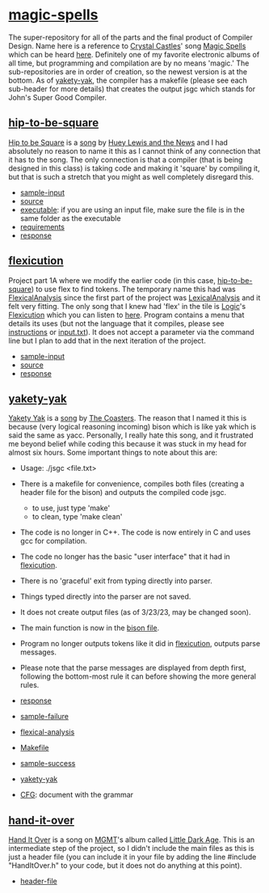 # [magic-spells](https://github.com/Billy-Budd/magic-spells/)

The super-repository for all of the parts and the final product of Compiler Design.
Name here is a reference to [Crystal Castles](https://en.wikipedia.org/wiki/Crystal_Castles)' song [Magic Spells](https://genius.com/Crystal-castles-magic-spells-lyrics) which can be heard [here](https://youtu.be/fUTJa00puDU). Definitely one of my favorite electronic albums of all time, but programming and compilation are by no means 'magic.' The sub-repositories are in order of creation, so the newest version is at the bottom.
As of [yakety-yak](/yakety-yak), the compiler has a makefile (please see each sub-header for more details) that creates the output jsgc which stands for John's Super Good Compiler. 

## [hip-to-be-square](/hip-to-be-square)
[Hip to be Square](https://en.wikipedia.org/wiki/Hip_to_Be_Square) is a [song](https://youtu.be/LB5YkmjalDg) by [Huey Lewis and the News](https://en.wikipedia.org/wiki/Huey_Lewis_and_the_News) and I had absolutely no reason to name it this as I cannot think of any connection that it has to the song. The only connection is that a compiler (that is being designed in this class) is taking code and making it 'square' by compiling it, but that is such a stretch that you might as well completely disregard this. 

- [sample-input](/hip-to-be-square/input.txt)
- [source](/hip-to-be-square/LexicalAnalysis.cpp)
- [executable](/hip-to-be-square/LexicalAnalysis.exe): if you are using an input file, make sure the file is in the same folder as the executable
- [requirements](/hip-to-be-square/assign1(1).docx)
- [response](/hip-to-be-square/CS4386.501a01_JML190001.pdf)

## [flexicution](/flexicution)
Project part 1A where we modify the earlier code (in this case, [hip-to-be-square](/hip-to-be-square)) to use flex to find tokens. The temporary name this had was [FlexicalAnalysis](/flexicution/FlexicaAnalysis.l) since the first part of the project was [LexicalAnalysis](/hip-to-be-square/LexicalAnalysis.cpp) and it felt very fitting. The only song that I knew had 'flex' in the tile is [Logic](https://en.wikipedia.org/wiki/Logic_(rapper))'s [Flexicution](https://en.wikipedia.org/wiki/Flexicution) which you can listen to [here](https://youtu.be/M2NIMHVmGwk). 
Program contains a menu that details its uses (but not the language that it compiles, please see [instructions](instructions.docx) or [input.txt](/flexicution/input.txt)). It does not accept a parameter via the command line but I plan to add that in the next iteration of the project. 

- [sample-input](/flexicution/input.txt)
- [source](/flexicution/FlexicaAnalysis.l)
- [response](/flexicution/CS4386.501p01a_JML190001.pdf)

## [yakety-yak](/yakety-yak)
[Yakety Yak](https://en.wikipedia.org/wiki/Yakety_Yak) is a [song](https://youtu.be/HRA3majpFXI) by [The Coasters](https://en.wikipedia.org/wiki/The_Coasters). The reason that I named it this is because (very logical reasoning incoming) bison which is like yak which is said the same as yacc. Personally, I really hate this song, and it frustrated me beyond belief while coding this because it was stuck in my head for almost six hours. 
Some important things to note about this are: 
- Usage: ./jsgc <file.txt>
- There is a makefile for convenience, compiles both files (creating a header file for the bison) and outputs the compiled code jsgc.
  - to use, just type 'make'
  - to clean, type 'make clean'
- The code is no longer in C++. The code is now entirely in C and uses gcc for compilation.
- The code no longer has the basic "user interface" that it had in [flexicution](/flexicution).
- There is no 'graceful' exit from typing directly into parser.
- Things typed directly into the parser are not saved.
- It does not create output files (as of 3/23/23, may be changed soon).
- The main function is now in the [bison file](/yakety-yak/yakety-yak.y).
- Program no longer outputs tokens like it did in [flexicution](/flexicution), outputs parse messages.
- Please note that the parse messages are displayed from depth first, following the bottom-most rule it can before showing the more general rules.

- [response](/yakety-yak/CS4386.501p02a_JML190001.pdf)
- [sample-failure](/yakety-yak/failure.txt)
- [flexical-analysis](/yakety-yak/flexical-analysis.l)
- [Makefile](/yakety-yak/Makefile)
- [sample-success](/yakety-yak/sample.txt)
- [yakety-yak](/yakety-yak/yakety-yak.y)
- [CFG](instructions.docx): document with the grammar

## [hand-it-over](/hand-it-over/)
[Hand It Over](https://youtu.be/DGMXOfpdgF8) is a song on [MGMT](https://en.wikipedia.org/wiki/MGMT)'s album called [Little Dark Age](https://en.wikipedia.org/wiki/Little_Dark_Age). This is an intermediate step of the project, so I didn't include the main files as this is just a header file (you can include it in your file by adding the line #include "HandItOver.h" to your code, but it does not do anything at this point). 

- [header-file](/hand-it-over/HandItOver.h)